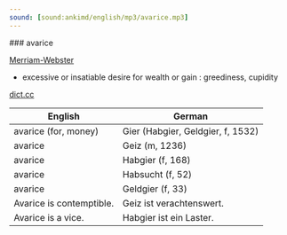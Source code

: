 ```yaml
---
sound: [sound:ankimd/english/mp3/avarice.mp3]
---
```


\### avarice

[Merriam-Webster](https://www.merriam-webster.com/dictionary/avarice)

- excessive or insatiable desire for wealth or gain : greediness, cupidity

[dict.cc](https://www.dict.cc/avarice)

| English        | German       |
| -------------- | ------------ |
| avarice (for, money) | Gier (Habgier, Geldgier, f, 1532) |
| avarice | Geiz (m, 1236) |
| avarice | Habgier (f, 168) |
| avarice | Habsucht (f, 52) |
| avarice | Geldgier (f, 33) |
| Avarice is contemptible. | Geiz ist verachtenswert. |
| Avarice is a vice. | Habgier ist ein Laster. |
